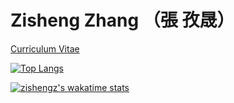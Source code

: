 

# Zisheng Zhang （張 孜晟）

[Curriculum Vitae](https://zishengz.github.io/cv/)

[![Top Langs](https://github-readme-stats.vercel.app/api/top-langs/?username=zishengz&layout=compact)](https://github.com/anuraghazra/github-readme-stats)


[![zishengz's wakatime stats](https://github-readme-stats.vercel.app/api/wakatime?username=zishengz)](https://github.com/anuraghazra/github-readme-stats)


